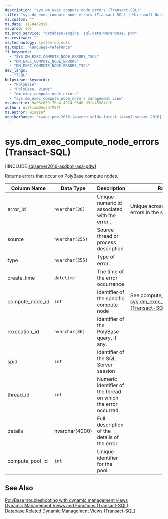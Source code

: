 ```yaml
---
description: "sys.dm_exec_compute_node_errors (Transact-SQL)"
title: "sys.dm_exec_compute_node_errors (Transact-SQL) | Microsoft Docs"
ms.custom: ""
ms.date: 11/04/2019
ms.prod: sql
ms.prod_service: "database-engine, sql-data-warehouse, pdw"
ms.reviewer: ""
ms.technology: system-objects
ms.topic: "language-reference"
f1_keywords: 
  - "SYS.DM_EXEC_COMPUTE_NODE_ERRORS_TSQL"
  - "DM_EXEC_COMPUTE_NODE_ERRORS"
  - "DM_EXEC_COMPUTE_NODE_ERRORS_TSQL"
dev_langs: 
  - "TSQL"
helpviewer_keywords: 
  - "PolyBase"
  - "PolyBase, views"
  - "dm_exec_compute_node_errors"
  - "sys.dm_exec_compute_node_errors management view"
ms.assetid: 9a03c039-70e4-4974-95d8-d3fa45984ffb
author: WilliamDAssafMSFT
ms.author: wiassaf
monikerRange: ">=aps-pdw-2016||=azure-sqldw-latest||>=sql-server-2016||>=sql-server-linux-2017||=azuresqldb-mi-current"
---
```

# sys.dm_exec_compute_node_errors (Transact-SQL)

[!INCLUDE [sqlserver2016-asdbmi-asa-pdw](../../includes/applies-to-version/sqlserver2016-asa-pdw.md)]

  Returns errors that occur on PolyBase compute nodes.  
  
|Column Name|Data Type|Description|Range|  
|-----------------|---------------|-----------------|-----------|  
|error_id|`nvarchar(36)`|Unique numeric id associated with the error .|Unique across all query errors in the system|  
|source|`nvarchar(255)`|Source thread or process description||  
|type|`nvarchar(255)`|Type of error.||  
|create_time|`datetime`|The time of the error occurrence||  
|compute_node_id|`int`|Identifier of the specific compute node|See compute_node_id of [sys.dm_exec_compute_nodes &#40;Transact-SQL&#41;](../../relational-databases/system-dynamic-management-views/sys-dm-exec-compute-nodes-transact-sql.md)|  
|rexecution_id|`nvarchar(36)`|Identifier of the PolyBase query, if any.||  
|spid|`int`|Identifier of the SQL Server session||  
|thread_id|`int`|Numeric identifier of the thread on which the error occurred.||  
|details|nvarchar(4000)|Full description of the details of the error.||
|compute_pool_id|`int`|Unique identifier for the pool.|

  
## See Also  
 [PolyBase troubleshooting with dynamic management views](/previous-versions/sql/sql-server-2016/mt146389(v=sql.130))   
 [Dynamic Management Views and Functions &#40;Transact-SQL&#41;](~/relational-databases/system-dynamic-management-views/system-dynamic-management-views.md)   
 [Database Related Dynamic Management Views &#40;Transact-SQL&#41;](../../relational-databases/system-dynamic-management-views/database-related-dynamic-management-views-transact-sql.md)  
  
